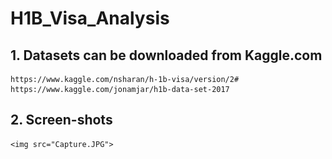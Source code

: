 # H1B_Visa_Analysis
## 1. Datasets can be downloaded from Kaggle.com
    https://www.kaggle.com/nsharan/h-1b-visa/version/2#
    https://www.kaggle.com/jonamjar/h1b-data-set-2017
## 2. Screen-shots
    <img src="Capture.JPG">
